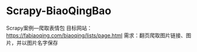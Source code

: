 # Scrapy-BiaoQingBao
Scrapy案例—爬取表情包 目标网站：https://fabiaoqing.com/biaoqing/lists/page.html  需求：翻页爬取图片链接、图片，并以图片名字保存
